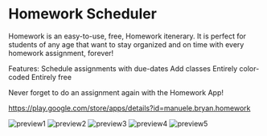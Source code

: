 # Homework Scheduler

Homework is an easy-to-use, free, Homework itenerary. It is perfect for students of any age that want to stay organized and on time with every homework assignment, forever!

Features:
Schedule assignments with due-dates
Add classes
Entirely color-coded
Entirely free

Never forget to do an assignment again with the Homework App!

https://play.google.com/store/apps/details?id=manuele.bryan.homework

![preview1](images/hw1.png)
![preview2](images/hw2.png)
![preview3](images/hw3.png)
![preview4](images/hw4.png)
![preview5](images/hw5.png)